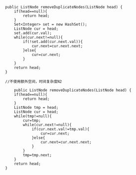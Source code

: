     public ListNode removeDuplicateNodes(ListNode head) {
        if(head==null){
            return head;
        }
        Set<Integer> set = new HashSet();
        ListNode cur = head;
        set.add(cur.val);
        while(cur.next!=null){
            if(!set.add(cur.next.val)){
                cur.next=cur.next.next;
            }else{
                cur=cur.next;
            }            
        }
        return head;
    }
    
    //不使用额外空间，时间复杂度N2
    
        public ListNode removeDuplicateNodes(ListNode head) {
        if(head==null){
            return head;
        }
        ListNode tmp = head;
        ListNode cur = head;
        while(tmp!=null){
            cur=tmp;
            while(cur.next!=null){
                if(cur.next.val!=tmp.val){
                    cur=cur.next;
                }else{
                    cur.next=cur.next.next;
                }
            }
            tmp=tmp.next;
        }
        return head;
    }
